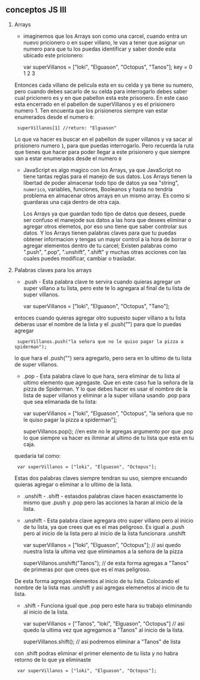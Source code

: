 
## conceptos JS III

1. Arrays 
 
    * imaginemos que los Arrays son como una carcel, cuando entra un nuevo pricionero o en super villano, le vas a tener que asignar un numero para que tu los puedas identificar y saber donde esta ubicado este pricionero:

        var superVillanos = ["loki", "Elguason", "Octopus", "Tanos"];
                      key =    0          1           2        3

    Entonces cada villano de pelicula esta en su celda y ya tiene su numero, pero cuando debes sacarlo de su celda para interrogarlo debes saber cual pricionero es y en que pabellon esta este prisonero. En este caso esta encerrado en el pabellon de superVillanos y es el prisionero numero 1. Ten encuenta que los prisioneros siempre van estar enumerados desde el numero `0`:

        superVillanos[1] //return: "Elguason"

    Lo que va hacer es buscar en el pabellon de super villanos y va sacar al prisionero numero `1`, para que puedas interrogarlo. Pero recuerda la ruta que tienes que hacer para poder llegar a este prisionero y que siempre van a estar enumerados desde el numero `0`

    * JavaScript es algo magico con los Arrays, ya que JavaScript no tiene tantas reglas para el manejo de sus datos. Los Arrays tienen la libertad de poder almacenar todo tipo de datos ya sea "string", `numerico`, variables, funciones, Booleanos y hasta no tendria problema en almacenar otros arrays en un mismo array. Es como si guardaras una caja dentro de otra caja. 

        Los Arrays ya que guardan todo tipo de datos que desees, puede ser confuso el manejode sus datos a las hora que desees eliminar o agregar otros elemetos, por eso uno tiene que saber controlar sus datos. Y los Arrays tienen palabras claves para que tu puedas obtener informacion y tengas un mayor control a la hora de borrar o agregar elementos dentro de tu carcel; Existen palabras como ".push", ".pop", ".unshift", ".shift" y muchas otras acciones con las cuales puedes modificar, cambiar o trasladar.

2. Palabras claves para los arrays 

    * .push - Esta palabra clave te servira cuando quieras agregar un super villano a tu lista, pero este te lo agregara al final de tu lista de super villanos. 

        var superVillanos = ["loki", "Elguason", "Octopus", "Tano"];

    entoces cuando quieras agregar otro supuesto super villano a tu lista deberas usar el nombre de la lista y el .push("") para que lo puedas agregar

        superVillanos.push("la señora que no le quiso pagar la pizza a spiderman");

    lo que hara el .push("") sera agregarlo, pero sera en lo ultimo de tu lista de super villanos.

    * .pop - Esta palabra clave lo que hara, sera eliminar de tu lista al ultimo elemento que agregaste. Que en este caso fue la señora de la pizza de Spiderman. Y lo que debes hacer es usar el nombre de la lista de super villanos y eliminar a la super villana usando .pop para que sea elimanada de tu lista:

        var superVillanos = ["loki", "Elguason", "Octopus", "la señora que no le quiso pagar la pizza a spiderman"];

        superVillanos.pop(); //en este no le agregas argumento por que .pop lo que siempre va hacer es iliminar al ultimo de tu lista que esta en tu caja.

   quedaria tal como:

        var superVillanos = ["loki", "Elguason", "Octopus"]; 

    Estas dos palabras claves siempre tendran su uso, siempre encuando quieras agregar o eliminar a lo ultimo de la lista.

    * .unshift - .shift - estasdos palabras clave hacen exasctamente lo mismo que .push y .pop pero las acciones la haran al inicio de la lista.

    * .unshift - Esta palabra clave agregara otro super villano pero al inicio de tu lista, ya que crees que es el mas peligroso. Es igual a .push pero al inicio de la lista pero al inicio de la lista funcionara .unshift 

        var superVillanos = ["loki", "Elguason", "Octopus"]; // asi quedo nuestra lista la ultima vez que eliminamos a la señora de la pizza 

        superVillanos.unshift("Tanos"); // de esta forma agregas a "Tanos" de primeras por que crees que es el mas peligroso. 

    De esta forma agregas elementos al inicio de tu lista. Colocando el nombre de la lista mas .unshift y asi agregas elemenetos al inicio de tu lista.

    * .shift - Funciona igual que .pop pero este hara su trabajo eliminando al inicio de la lista.

        var superVillanos = ["Tanos", "loki", "Elguason", "Octopus"] // asi quedo la ultima vez que agregamos a "Tanos" al inicio de la lista.
    
        superVillanos.shift(); // asi podremos eliminar a "Tanos" de lista 

    con .shift podras eliminar el primer elemento de tu lista y no habra retorno de lo que ya eliminaste 

        var superVillanos = ["loki", "Elguason", "Octopus"];



